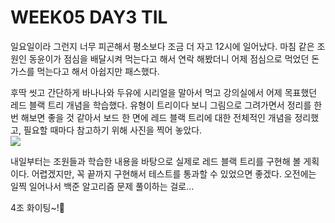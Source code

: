 # WEEK05 DAY3 TIL
일요일이라 그런지 너무 피곤해서 평소보다 조금 더 자고 12시에 일어났다.
마침 같은 조원인 동윤이가 점심을 배달시켜 먹는다고 해서 연락 해봤더니 어제 점심으로 먹었던 돈가스를 먹는다고 해서 아쉽지만 패스했다.

후딱 씻고 간단하게 바나나와 두유에 시리얼을 말아서 먹고 강의실에서 어제 목표했던 레드 블랙 트리 개념을 학습했다.
유형이 트리이다 보니 그림으로 그려가면서 정리를 한번 해보면 좋을 것 같아서 보드 한 면에 레드 블랙 트리에 대한 전체적인 개념을 정리했고, 필요할 때마다 참고하기 위해 사진을 찍어 놓았다.  
<img src="/Users/hyunsunghwang/Desktop/GitHub/TIL/ETC/Red Black Tree.JPG"></img>

내일부터는 조원들과 학습한 내용을 바탕으로 실제로 레드 블랙 트리를 구현해 볼 게획이다.
어렵겠지만, 꼭 끝까지 구현해서 테스트를 통과할 수 있었으면 좋겠다.
오전에는 일찍 일어나서 백준 알고리즘 문제 풀이하는 걸로...

4조 화이팅~!🤟